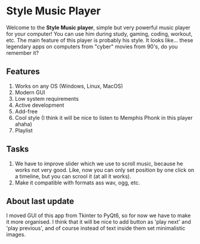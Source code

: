 # Style Music Player

Welcome to the **Style Music player**, simple but very powerful music player for your computer! You can use him during study, gaming, coding, workout, etc. The main feature of this player is probably his style. It looks like... these legendary apps on computers from "cyber" movies from 90's, do you remember it?

## Features

1. Works on any OS (Windows, Linux, MacOS)
2. Modern GUI
3. Low system requirements
4. Active development
5. Add-free
6. Cool style (I think it will be nice to listen to Memphis Phonk in this player ahaha)
7. Playlist

## Tasks

1. We have to improve slider which we use to scroll music, because he works not very good. Like, now you can only set position by one click on a timeline, but you can scrool it (at all it works).
2. Make it compatible with formats ass wav, ogg, etc.

## About last update

I moved GUI of this app from Tkinter to PyQt6, so for now we have to make it more organised. I think that it will be nice to add button as 'play next' and 'play previous', and of course instead of text inside them set minimalistic images.
